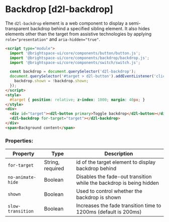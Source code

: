 # Backdrop [d2l-backdrop]

The `d2l-backdrop` element is a web component to display a semi-transparent backdrop behind a specified sibling element. It also hides elements other than the target from assistive technologies by applying `role="presentation"` and `aria-hidden="true"`.

<!-- docs: demo live name:d2l-backdrop size:small -->
```html
<script type="module">
  import '@brightspace-ui/core/components/button/button.js';
  import '@brightspace-ui/core/components/backdrop/backdrop.js';
  import '@brightspace-ui/core/components/switch/switch.js';

  const backdrop = document.querySelector('d2l-backdrop');
  document.querySelector('#target > d2l-button').addEventListener('click', () => {
    backdrop.shown = !backdrop.shown;
  });
</script>
<style>
  #target { position: relative; z-index: 1000; margin: 40px; }
</style>
<div>
  <div id="target"><d2l-button primary>Toggle backdrop</d2l-button></div>
  <d2l-backdrop for-target="target"></d2l-backdrop>
</div>
<span>Background content</span>
```

<!-- docs: start hidden content -->
### Properties:

| Property | Type | Description |
|--|--|--|
| `for-target` | String, required | id of the target element to display backdrop behind |
| `no-animate-hide` | Boolean | Disables the fade-out transition while the backdrop is being hidden |
| `shown` | Boolean | Used to control whether the backdrop is shown |
| `slow-transition` | Boolean | Increases the fade transition time to 1200ms (default is 200ms) |
<!-- docs: end hidden content -->
